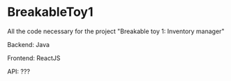# BreakableToy1
All the code necessary for the project "Breakable toy 1: Inventory manager"

Backend: Java

Frontend: ReactJS

API: ???